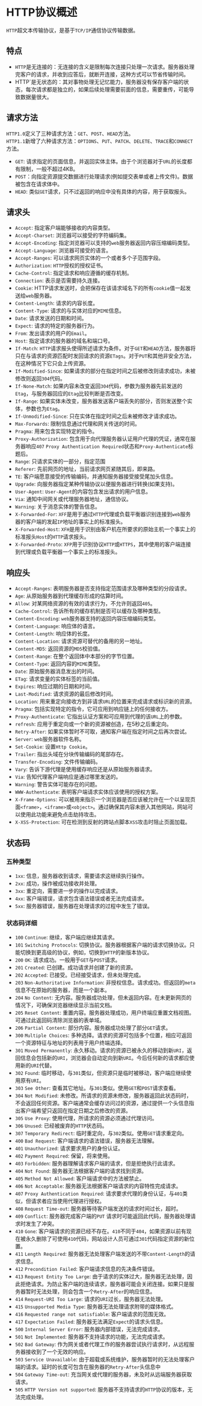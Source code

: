 # HTTP协议概述
`HTTP`超文本传输协议，是基于`TCP/IP`通信协议传输数据。

## 特点
* `HTTP`是无连接的：无连接的含义是限制每次连接只处理一次请求。服务器处理完客户的请求，并收到应答后，就断开连接，这种方式可以节省传输时间。
* HTTP`是无状态的：其对事物处理无记忆能力，服务器没有保存客户端的状态，每次请求都是独立的，如果后续处理需要前面的信息，需要重传，可能导致数据量很大。

##  请求方法
`HTTP1.0`定义了三种请求方法：`GET`、`POST`、`HEAD`方法。  
`HTTP1.1`新增了六种请求方法：`OPTIONS`、`PUT`、`PATCH`、`DELETE`、`TRACE`和`CONNECT`方法。
* `GET`: 请求指定的页面信息，并返回实体主体。由于个浏览器对于`URL`的长度都有限制，一般不超过4KB。
* `POST`：向指定资源提交数据进行处理请求(例如提交表单或者上传文件)。数据被包含在请求体中。
* `HEAD`: 类似`GET`请求，只不过返回的响应中没有具体的内容，用于获取报头。

## 请求头
* `Accept`: 指定客户端能够接收的内容类型。
* `Accept-Charset`: 浏览器可以接受的字符编码集。
* `Accept-Encoding`: 指定浏览器可以支持的`web`服务器返回内容压缩编码类型。
* `Accept-Language`: 浏览器可接受的语言。
* `Accept-Ranges`: 可以请求网页实体的一个或者多个子范围字段。
* `Authorization`: `HTTP`授权的授权证书。
* `Cache-Control`: 指定请求和响应遵循的缓存机制。
* `Connection`: 表示是否需要持久连接。
* `Cookie`: HTTP请求发送时，会把保存在该请求域名下的所有`cookie`值一起发送给`web`服务器。
* `Content-Length`: 请求的内容长度。
* `Content-Type`: 请求的与实体对应的`MIME`信息。
* `Date`: 请求发送的日期和时间。
* `Expect`: 请求的特定的服务器行为。
* `From`: 发出请求的用户的`Email`。
* `Host`: 指定请求的服务器的域名和端口号。
* `If-Match`: `HTTP`请求报头使得所述请求为条件。对于`GET`和`HEAD`方法，服务器将只在与请求的资源匹配时发回请求的资源`ETags`。对于`PUT`和其他非安全方法，在这种情况下它只会上传资源。
* `If-Modified-Since`: 如果请求的部分在指定时间之后被修改则请求成功，未被修改则返回`304`代码。
* `If-None-Match`: 如果内容未改变返回`304`代码，参数为服务器先前发送的`Etag`，与服务器回应的`Etag`比较判断是否改变。
* `If-Range`: 如果实体未改变，服务器发送客户端丢失的部分，否则发送整个实体，参数也为`Etag`。
* `If-Unmodified-Since`: 只在实体在指定时间之后未被修改才请求成功。
* `Max-Forwards`: 限制信息通过代理和网关传送的时间。
* `Pragma`: 用来包含实现特定的指令。
* `Proxy-Authorization`: 包含用于向代理服务器认证用户代理的凭证，通常在服务器响应`407` `Proxy Authentication Required`状态和`Proxy-Authenticate`标题后。
* `Range`: 只请求实体的一部分，指定范围
* `Referer`: 先前网页的地址，当前请求网页紧随其后，即来路。
* `TE`: 客户端愿意接受的传输编码，并通知服务器接受接受尾加头信息。
* `Upgrade`: 向服务器指定某种传输协议以便服务器进行转换(如果支持)。
* `User-Agent`: `User-Agent`的内容包含发出请求的用户信息。
* `Via`: 通知中间网关或代理服务器地址，通信协议。
* `Warning`: 关于消息实体的警告信息。
* `X-Forwarded-For`: `XFF`是用于通过`HTTP`代理或负载平衡器识别连接到`web`服务器的客户端的发起`IP`地址的事实上的标准报头。
* `X-Forwarded-Host`: `XFH`是用于识别由客户机在所要求的原始主机一个事实上的标准报头`Host`的`HTTP`请求报头。
* `X-Forwarded-Proto`: `XFP`用于识别协议`HTTP`或`HTTPS`，其中使用的客户端连接到代理或负载平衡器一个事实上的标准报头。

## 响应头
* `Accept-Ranges`: 表明服务器是否支持指定范围请求及哪种类型的分段请求。
* `Age`: 从原始服务器到代理缓存形成的估算时间。
* `Allow`: 对某网络资源的有效的请求行为，不允许则返回`405`。
* `Cache-Control`: 告诉所有的缓存机制是否可以缓存及哪种类型。
* `Content-Encoding`: `web`服务器支持的返回内容压缩编码类型。
* `Content-Language`: 响应体的语言。
* `Content-Length`: 响应体的长度。
* `Content-Location`: 请求资源可替代的备用的另一地址。
* `Content-MD5`: 返回资源的`MD5`校验值。
* `Content-Range`: 在整个返回体中本部分的字节位置。
* `Content-Type`: 返回内容的`MIME`类型。
* `Date`: 原始服务器消息发出的时间。
* `ETag`: 请求变量的实体标签的当前值。
* `Expires`: 响应过期的日期和时间。
* `Last-Modified`: 请求资源的最后修改时间。
* `Location`: 用来重定向接收方到非请求`URL`的位置来完成请求或标识新的资源。
* `Pragma`: 包括实现特定的指令，它可应用到响应链上的任何接收方。
* `Proxy-Authenticate`: 它指出认证方案和可应用到代理的该`URL`上的参数。
* `refresh`: 应用于重定向或一个新的资源被创造，在5秒之后重定向。
* `Retry-After`: 如果实体暂时不可取，通知客户端在指定时间之后再次尝试。
* `Server`: `web`服务器软件名称。
* `Set-Cookie`: 设置`Http Cookie`。
* `Trailer`: 指出头域在分块传输编码的尾部存在。
* `Transfer-Encoding`: 文件传输编码。
* `Vary`: 告诉下游代理是使用缓存响应还是从原始服务器请求。
* `Via`: 告知代理客户端响应是通过哪里发送的。
* `Warning`: 警告实体可能存在的问题。
* `WWW-Authenticate`: 表明客户端请求实体应该使用的授权方案。
* `X-Frame-Options`: 可以被用来指示一个浏览器是否应该被允许在一个以呈现页面`<frame>`，`<iframe>`或`<object>`。通过确保其内容未嵌入其他网站，网站可以使用此功能来避免点击劫持攻击。
* `X-XSS-Protection`: 可在检测到反射的跨站点脚本`XSS`攻击时阻止页面加载。

## 状态码
### 五种类型
* `1xx`: 信息，服务器收到请求，需要请求这继续执行操作。
* `2xx`: 成功，操作被成功接收并处理。
* `3xx`: 重定向，需要进一步的操作以完成请求。
* `4xx`: 客户端错误，请求包含语法错误或者无法完成请求。
* `5xx`: 服务器错误，服务器在处理请求的过程中发生了错误。

###  状态码详细
* `100` `Continue`: 继续，客户端应继续其请求。
* `101` `Switching Protocols`:  切换协议。服务器根据客户端的请求切换协议。只能切换到更高级的协议，例如，切换到`HTTP`的新版本协议。
* `200` `OK`: 请求成功。一般用于`GET`与`POST`请求。
* `201` `Created`: 已创建。成功请求并创建了新的资源。
* `202` `Accepted`: 已接受。已经接受请求，但未处理完成。
* `203` `Non-Authoritative Information`:    非授权信息。请求成功。但返回的`meta`信息不在原始的服务器，而是一个副本。
* `204` `No Content`: 无内容。服务器成功处理，但未返回内容。在未更新网页的情况下，可确保浏览器继续显示当前文档。
* `205` `Reset Content`: 重置内容。服务器处理成功，用户终端应重置文档视图。可通过此返回码清除浏览器的表单域。
* `206` `Partial Content`: 部分内容。服务器成功处理了部分`GET`请求。
* `300` `Multiple Choices`: 多种选择。请求的资源可包括多个位置，相应可返回一个资源特征与地址的列表用于用户终端选择。
* `301` `Moved Permanently`: 永久移动。请求的资源已被永久的移动到新`URI`，返回信息会包括新的`URI`，浏览器会自动定向到新`URI`。今后任何新的请求都应使用新的`URI`代替。
* `302` `Found`: 临时移动，与`301`类似，但资源只是临时被移动，客户端应继续使用原有`URI`。
* `303` `See Other`: 查看其它地址。与`301`类似。使用`GET`和`POST`请求查看。
* `304` `Not Modified`: 未修改。所请求的资源未修改，服务器返回此状态码时，不会返回任何资源。客户端通常会缓存访问过的资源，通过提供一个头信息指出客户端希望只返回在指定日期之后修改的资源。
* `305` `Use Proxy`: 使用代理，所请求的资源必须通过代理访问。
* `306` `Unused`: 已经被废弃的`HTTP`状态码。
* `307` `Temporary Redirect`: 临时重定向，与`302`类似。使用`GET`请求重定向。
* `400` `Bad Request`: 客户端请求的语法错误，服务器无法理解。
* `401` `Unauthorized`: 请求要求用户的身份认证。
* `402` `Payment Required`: 保留，将来使用。
* `403` `Forbidden`: 服务器理解请求客户端的请求，但是拒绝执行此请求。
* `404` `Not Found`: 服务器无法根据客户端的请求找到资源。
* `405` `Method Not Allowed`: 客户端请求中的方法被禁止。
* `406` `Not Acceptable`: 服务器无法根据客户端请求的内容特性完成请求。
* `407` `Proxy Authentication Required`: 请求要求代理的身份认证，与`401`类似，但请求者应当使用代理进行授权。
* `408` `Request Time-out`: 服务器等待客户端发送的请求时间过长，超时。
* `409` `Conflict`: 服务器完成客户端的`PUT` 请求时可能返回此代码，服务器处理请求时发生了冲突。
* `410` `Gone`: 客户端请求的资源已经不存在。`410`不同于`404`，如果资源以前有现在被永久删除了可使用`410`代码，网站设计人员可通过`301`代码指定资源的新位置。
* `411` `Length Required`: 服务器无法处理客户端发送的不带`Content-Length`的请求信息。
* `412` `Precondition Failed`: 客户端请求信息的先决条件错误。
* `413` `Request Entity Too Large`: 由于请求的实体过大，服务器无法处理，因此拒绝请求。为防止客户端的连续请求，服务器可能会关闭连接。如果只是服务器暂时无法处理，则会包含一个`Retry-After`的响应信息。
* `414` `Request-URI Too Large`: 请求的`URI`过长，服务器无法处理。
* `415` `Unsupported Media Type`: 服务器无法处理请求附带的媒体格式。
* `416` `Requested range not satisfiable`: 客户端请求的范围无效。
* `417` `Expectation Failed`: 服务器无法满足`Expect`的请求头信息。
* `500` `Internal Server Error`: 服务器内部错误，无法完成请求。
* `501` `Not Implemented`: 服务器不支持请求的功能，无法完成请求。
* `502` `Bad Gateway`:  作为网关或者代理工作的服务器尝试执行请求时，从远程服务器接收到了一个无效的响应。
* `503` `Service Unavailable`:  由于超载或系统维护，服务器暂时的无法处理客户端的请求。延时的长度可包含在服务器的`Retry-After`头信息中
* `504` `Gateway Time-out`: 充当网关或代理的服务器，未及时从远端服务器获取请求。
* `505` `HTTP Version not supported`: 服务器不支持请求的`HTTP`协议的版本，无法完成处理。
